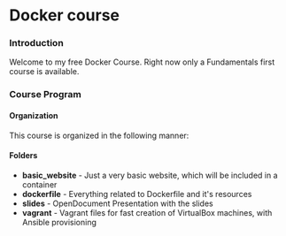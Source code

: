 # Docker course

### Introduction
Welcome to my free Docker Course.
Right now only a Fundamentals first course is available.


### Course Program

#### Organization
This course is organized in the following manner:


#### Folders
* **basic_website** - Just a very basic website, which will be included in a container
* **dockerfile** - Everything related to Dockerfile and it's resources
* **slides** - OpenDocument Presentation with the slides
* **vagrant** - Vagrant files for fast creation of VirtualBox machines, with Ansible provisioning
